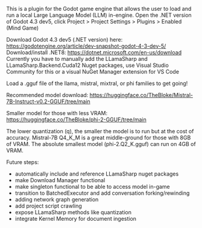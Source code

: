 This is a plugin for the Godot game engine that allows the user to load and run a local Large Language Model (LLM) in-engine. Open the .NET version of Godot 4.3 dev5, click Project > Project Settings > Plugins > Enabled (Mind Game)

Download Godot 4.3 dev5 (.NET version) here: https://godotengine.org/article/dev-snapshot-godot-4-3-dev-5/
Download/install .NET8: https://dotnet.microsoft.com/en-us/download
Currently you have to manually add the LLamaSharp and LLamaSharp.Backend.Cuda12 Nuget packages, use Visual Studio Community for this or a visual NuGet Manager extension for VS Code

Load a .gguf file of the llama, mistral, mixtral, or phi families to get going!

Recommended model download: https://huggingface.co/TheBloke/Mistral-7B-Instruct-v0.2-GGUF/tree/main

Smaller model for those with less VRAM: https://huggingface.co/TheBloke/phi-2-GGUF/tree/main

The lower quantization (q), the smaller the model is to run but at the cost of accuracy. Mistral-7B Q4_K_M is a great middle-ground for those with 8GB of VRAM. The absolute smallest model (phi-2.Q2_K.gguf) can run on 4GB of VRAM.

Future steps:
- automatically include and reference LLamaSharp nuget packages
- make Download Manager functional
- make singleton functional to be able to access model in-game
- transition to BatchedExecutor and add conversation forking/rewinding
- adding network graph generation
- add project script crawling
- expose LLamaSharp methods like quantization
- integrate Kernel Memory for document ingestion
